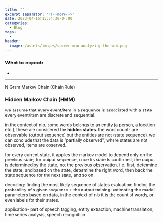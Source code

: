 ```yaml
---
title: ""
excerpt_separator: "<!--more-->"
date: 2023-04-16T15:34:30-04:00
categories:
  - Blog
tags:
  - 
header:
  image: /assets/images/spider-man-analyzing-the-web.png
---
```


### What to expect:
- 

---

N Gram
Markov Chain (Chain Rule)
### Hidden Markov Chain (HMM)

we assume that every event/item in a sequence is associated with a state
every event/item are discrete and sequential.

in the context of nlp, some words belongs to an entity (a person, a location etc.), these are considered the **hidden states**. the word counts are observable (output sequence) but the entities are not (state sequence). we can conclude that the data is "partially observed", where states are not observed, items are observed.

for every current state, it applies the markov model to depend only on the previous state; for output sequence, once its state is confirmed, the output is determined by the state, not the previous observation. i.e. first, determine the state, and based on the state, determine the right word, then back the state sequence for the next state, and so on.

decoding: finding the most likely sequence of states
evaluation: finding the probability of a given sequence-> the output
training: estimating the model parameters based on data, in the context of nlp it is the count of words, or even labels for their states.

application- part of speech tagging, entity extraction, machine translation, time series analysis, speech recognition